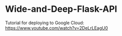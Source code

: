 # Wide-and-Deep-Flask-API

Tutorial for deploying to Google Cloud:<br />
https://www.youtube.com/watch?v=2DeLrLEagU0
